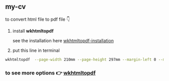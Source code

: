 ## my-cv

to convert html file to pdf file 👇️

1. install **wkhtmltopdf**

   see the installation here [wkhtmltopdf-installation](https://computingforgeeks.com/install-wkhtmltopdf-on-ubuntu-debian-linux/)

2. put this line in terminal

```bash
wkhtmltopdf  --page-width 210mm --page-height 297mm --margin-left 0 --margin-right 0 cv.html cv.pdf
```

### to see more options :point_right: [wkhtmltopdf](https://wkhtmltopdf.org/usage/wkhtmltopdf.txt)
